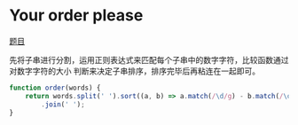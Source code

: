 # Your order please
[题目](https://www.codewars.com/kata/your-order-please/train/javascript)

先将子串进行分割，运用正则表达式来匹配每个子串中的数字字符，比较函数通过对数字字符的大小
判断来决定子串排序，排序完毕后再粘连在一起即可。

``` javascript
function order(words) {
    return words.split(' ').sort((a, b) => a.match(/\d/g) - b.match(/\d/g))
        .join(' ');
}
```
